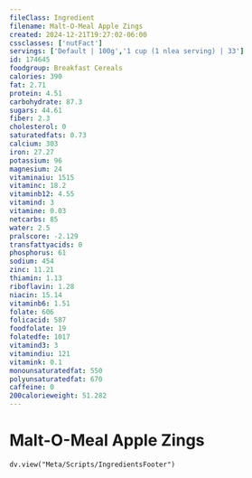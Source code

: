 ```yaml
---
fileClass: Ingredient
filename: Malt-O-Meal Apple Zings
created: 2024-12-21T19:27:02-06:00
cssclasses: ['nutFact']
servings: ['Default | 100g','1 cup (1 nlea serving) | 33']
id: 174645
foodgroup: Breakfast Cereals
calories: 390
fat: 2.71
protein: 4.51
carbohydrate: 87.3
sugars: 44.61
fiber: 2.3
cholesterol: 0
saturatedfats: 0.73
calcium: 303
iron: 27.27
potassium: 96
magnesium: 24
vitaminaiu: 1515
vitaminc: 18.2
vitaminb12: 4.55
vitamind: 3
vitamine: 0.03
netcarbs: 85
water: 2.5
pralscore: -2.129
transfattyacids: 0
phosphorus: 61
sodium: 454
zinc: 11.21
thiamin: 1.13
riboflavin: 1.28
niacin: 15.14
vitaminb6: 1.51
folate: 606
folicacid: 587
foodfolate: 19
folatedfe: 1017
vitamind3: 3
vitamindiu: 121
vitamink: 0.1
monounsaturatedfat: 550
polyunsaturatedfat: 670
caffeine: 0
200calorieweight: 51.282
---
```


# Malt-O-Meal Apple Zings

```dataviewjs
dv.view("Meta/Scripts/IngredientsFooter")
```